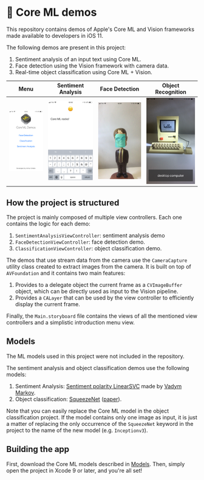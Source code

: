 #  Core ML demos

This repository contains demos of Apple's Core ML and Vision frameworks made available to developers in iOS 11.

The following demos are present in this project:

1. Sentiment analysis of an input text using Core ML.
2. Face detection using the Vision framework with camera data.
3. Real-time object classification using Core ML + Vision.

Menu                          |  Sentiment Analysis                             |  Face Detection                         |  Object Recognition
:----------------------------:|:-----------------------------------------------:|:---------------------------------------:|:---------------------------------------------:
![menu](screenshots/menu.png) | ![sentiment](screenshots/sentiment-analysis.png)| ![face](screenshots/face-detection.png) | ![object](screenshots/object-recognition.png)

## How the project is structured
The project is mainly composed of multiple view controllers. Each one contains the logic for each demo:

1. `SentimentAnalysisViewController`: sentiment analysis demo
2. `FaceDetectionViewController`: face detection demo.
3. `ClassificationViewController`: object classification demo.

The demos that use stream data from the camera use the `CameraCapture` utility class created to extract images from the camera. It is built on top of `AVFoundation` and it contains two main features:

1. Provides to a delegate object the current frame as a `CVImageBuffer` object, which can be directly used as input to the Vision pipeline. 
2. Provides a `CALayer` that can be used by the view controller to efficiently display the current frame.

Finally, the `Main.storyboard` file contains the views of all the mentioned view controllers and a simplistic introduction menu view.

## Models
The ML models used in this project were not included in the repository.

The sentiment analysis and object classification demos use the following models:

1. Sentiment Analysis: [Sentiment polarity LinearSVC](https://coreml.store/sentimentpolarity?download) made by [Vadym Markov](https://github.com/vadymmarkov).
2. Object classification: [SqueezeNet](https://developer.apple.com/machine-learning/) ([paper](https://arxiv.org/abs/1602.07360)).

Note that you can easily replace the Core ML model in the object classification project. If the model contains only one image as input, it is just a matter of replacing the only occurrence of the `SqueezeNet` keyword in the project to the name of the new model (e.g. `Inceptionv3`).

## Building the app
First, download the Core ML models described in [Models](#models). Then, simply open the project in Xcode 9 or later, and you're all set!